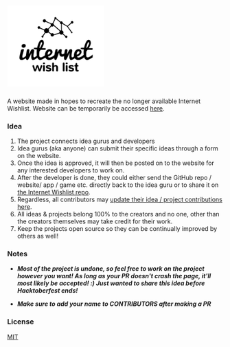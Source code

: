 <h1><a href="https://charmainelee.github.io/InternetWishlist/" target="_blank"><img width="225" src="logo.png"></a></h1>

A website made in hopes to recreate the no longer available Internet Wishlist.
Website can be temporarily be accessed [here](https://charmainelee.github.io/InternetWishlist/).

### Idea
1. The project connects idea gurus and developers
2. Idea gurus (aka anyone) can submit their specific ideas through a form on the website.
3. Once the idea is approved, it will then be posted on to the website for any interested developers to work on.
4. After the developer is done, they could either send the GitHub repo / website/ app / game etc. directly back to the idea guru or to share it on [the Internet Wishlist repo](https://github.com/CharmaineLee/InternetWishlistProjectRepo).
5. Regardless, all contributors may [update their idea / project contributions here](https://github.com/CharmaineLee/InternetWishlistProjectRepo).
6. All ideas & projects belong 100% to the creators and no one, other than the creators themselves may take credit for their work.
7. Keep the projects open source so they can be continually improved by others as well!

### Notes
* ***Most of the project is undone, so feel free to work on the project however you want! As long as your PR doesn't crash the page, it'll most likely be accepted! :) Just wanted to share this idea before Hacktoberfest ends!***

* __***Make sure to add your name to CONTRIBUTORS after making a PR***__

### License
[MIT](https://github.com/BlackrockDigital/startbootstrap/blob/gh-pages/LICENSE)

